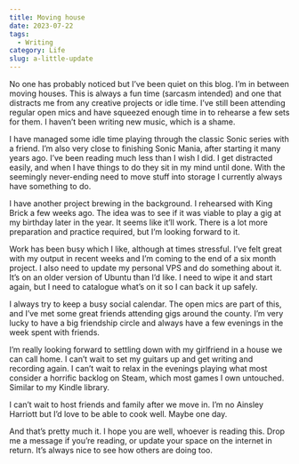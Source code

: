 ```yaml
---
title: Moving house
date: 2023-07-22
tags:
  - Writing
category: Life
slug: a-little-update
---
```

No one has probably noticed but I’ve been quiet on this blog. I’m in between moving houses. This is always a fun time (sarcasm intended) and one that distracts me from any creative projects or idle time. I’ve still been attending regular open mics and have squeezed enough time in to rehearse a few sets for them. I haven’t been writing new music, which is a shame.

I have managed some idle time playing through the classic Sonic series with a friend. I’m also very close to finishing Sonic Mania, after starting it many years ago. I’ve been reading much less than I wish I did. I get distracted easily, and when I have things to do they sit in my mind until done. With the seemingly never-ending need to move stuff into storage I currently always have something to do.

I have another project brewing in the background. I rehearsed with King Brick a few weeks ago. The idea was to see if it was viable to play a gig at my birthday later in the year. It seems like it’ll work. There is a lot more preparation and practice required, but I’m looking forward to it.

Work has been busy which I like, although at times stressful. I’ve felt great with my output in recent weeks and I’m coming to the end of a six month project. I also need to update my personal VPS and do something about it. It’s on an older version of Ubuntu than I’d like. I need to wipe it and start again, but I need to catalogue what’s on it so I can back it up safely.

I always try to keep a busy social calendar. The open mics are part of this, and I’ve met some great friends attending gigs around the county. I’m very lucky to have a big friendship circle and always have a few evenings in the week spent with friends.

I’m really looking forward to settling down with my girlfriend in a house we can call home. I can’t wait to set my guitars up and get writing and recording again. I can’t wait to relax in the evenings playing what most consider a horrific backlog on Steam, which most games I own untouched. Similar to my Kindle library.

I can’t wait to host friends and family after we move in. I’m no Ainsley Harriott but I’d love to be able to cook well. Maybe one day.

And that’s pretty much it. I hope you are well, whoever is reading this. Drop me a message if you’re reading, or update your space on the internet in return. It’s always nice to see how others are doing too.
